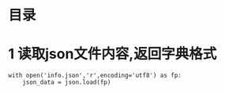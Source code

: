 # 目录

# 1 读取json文件内容,返回字典格式

```
with open('info.json','r',encoding='utf8') as fp:
	json_data = json.load(fp) 
```
<!--stackedit_data:
eyJoaXN0b3J5IjpbMTExNDcyNTA4OV19
-->